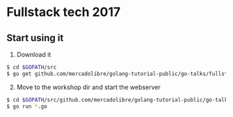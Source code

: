 # Fullstack tech 2017

## Start using it

1. Download it

```sh
$ cd $GOPATH/src
$ go get github.com/mercadolibre/golang-tutorial-public/go-talks/fullstack-2017/workshop/step_0
```

2. Move to the workshop dir and start the webserver

```sh
$ cd $GOPATH/src/github.com/mercadolibre/golang-tutorial-public/go-talks/fullstack-2017/workshop/step_0
$ go run *.go
```
